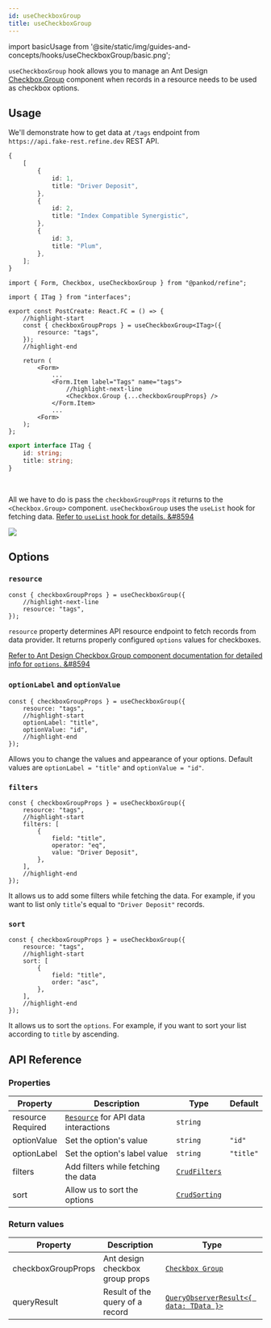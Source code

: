 ```yaml
---
id: useCheckboxGroup
title: useCheckboxGroup
---
```


import basicUsage from '@site/static/img/guides-and-concepts/hooks/useCheckboxGroup/basic.png';

`useCheckboxGroup` hook allows you to manage an Ant Design [Checkbox.Group](https://ant.design/components/checkbox/#components-checkbox-demo-group) component when records in a resource needs to be used as checkbox options.

## Usage

We'll demonstrate how to get data at `/tags` endpoint from `https://api.fake-rest.refine.dev` REST API.

```ts title="https://api.fake-rest.refine.dev/tags"
{
    [
        {
            id: 1,
            title: "Driver Deposit",
        },
        {
            id: 2,
            title: "Index Compatible Synergistic",
        },
        {
            id: 3,
            title: "Plum",
        },
    ];
}
```

```tsx title="pages/posts/create.tsx"
import { Form, Checkbox, useCheckboxGroup } from "@pankod/refine";

import { ITag } from "interfaces";

export const PostCreate: React.FC = () => {
    //highlight-start
    const { checkboxGroupProps } = useCheckboxGroup<ITag>({
        resource: "tags",
    });
    //highlight-end

    return (
        <Form>
            ...
            <Form.Item label="Tags" name="tags">
                //highlight-next-line
                <Checkbox.Group {...checkboxGroupProps} />
            </Form.Item>
            ...
        <Form>
    );
};
```

```ts title="interfaces/index.d.ts"
export interface ITag {
    id: string;
    title: string;
}
```

<br/>

All we have to do is pass the `checkboxGroupProps` it returns to the `<Checkbox.Group>` component.
`useCheckboxGroup` uses the `useList` hook for fetching data. [Refer to `useList` hook for details. &#8594](guides-and-concepts/hooks/data/useList.md)

<div>
    <img src={basicUsage} />
</div>

## Options

### `resource`

```tsx
const { checkboxGroupProps } = useCheckboxGroup({
    //highlight-next-line
    resource: "tags",
});
```

`resource` property determines API resource endpoint to fetch records from data provider. It returns properly configured `options` values for checkboxes.

[Refer to Ant Design Checkbox.Group component documentation for detailed info for `options`. &#8594](https://ant.design/components/checkbox)

### `optionLabel` and `optionValue`

```tsx
const { checkboxGroupProps } = useCheckboxGroup({
    resource: "tags",
    //highlight-start
    optionLabel: "title",
    optionValue: "id",
    //highlight-end
});
```

Allows you to change the values and appearance of your options. Default values are `optionLabel = "title"` and `optionValue = "id"`.

### `filters`

```tsx
const { checkboxGroupProps } = useCheckboxGroup({
    resource: "tags",
    //highlight-start
    filters: [
        {
            field: "title",
            operator: "eq",
            value: "Driver Deposit",
        },
    ],
    //highlight-end
});
```

It allows us to add some filters while fetching the data. For example, if you want to list only `title`'s equal to `"Driver Deposit"` records.

### `sort`

```tsx
const { checkboxGroupProps } = useCheckboxGroup({
    resource: "tags",
    //highlight-start
    sort: [
        {
            field: "title",
            order: "asc",
        },
    ],
    //highlight-end
});
```

It allows us to sort the `options`. For example, if you want to sort your list according to `title` by ascending.

## API Reference

### Properties

| Property                                          | Description                               | Type                                       | Default   |
| ------------------------------------------------- | ----------------------------------------- | ------------------------------------------ | --------- |
| resource <div className="required">Required</div> | [`Resource`](#) for API data interactions | `string`                                   |           |
| optionValue                                       | Set the option's value                    | `string`                                   | `"id"`    |
| optionLabel                                       | Set the option's label value              | `string`                                   | `"title"` |
| filters                                           | Add filters while fetching the data       | [`CrudFilters`](interfaces.md#crudfilters) |           |
| sort                                              | Allow us to sort the options              | [`CrudSorting`](interfaces.md#crudsorting) |           |

### Return values

| Property           | Description                     | Type                                                                                          |
| ------------------ | ------------------------------- | --------------------------------------------------------------------------------------------- |
| checkboxGroupProps | Ant design checkbox group props | [`Checkbox Group`](https://ant.design/components/checkbox/#Checkbox-Group)                    |
| queryResult        | Result of the query of a record | [`QueryObserverResult<{ data: TData }>`](https://react-query.tanstack.com/reference/useQuery) |
